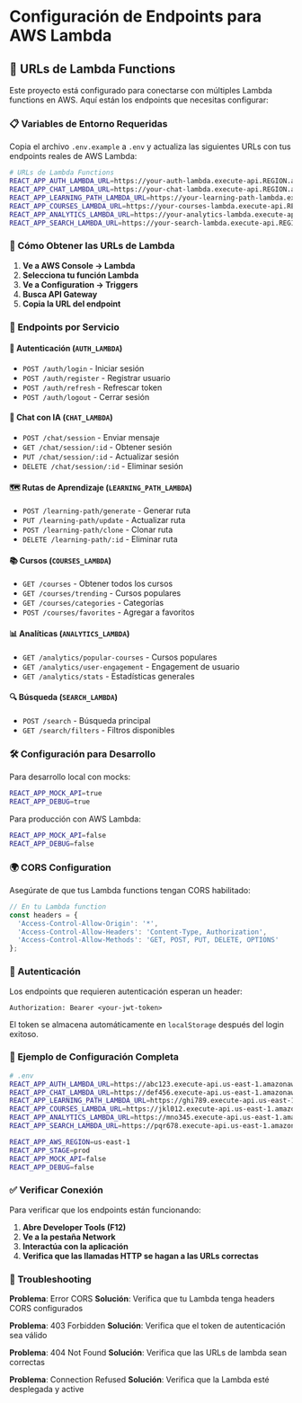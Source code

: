 # Configuración de Endpoints para AWS Lambda

## 🚀 URLs de Lambda Functions

Este proyecto está configurado para conectarse con múltiples Lambda functions en AWS. Aquí están los endpoints que necesitas configurar:

### 📋 Variables de Entorno Requeridas

Copia el archivo `.env.example` a `.env` y actualiza las siguientes URLs con tus endpoints reales de AWS Lambda:

```bash
# URLs de Lambda Functions
REACT_APP_AUTH_LAMBDA_URL=https://your-auth-lambda.execute-api.REGION.amazonaws.com/STAGE
REACT_APP_CHAT_LAMBDA_URL=https://your-chat-lambda.execute-api.REGION.amazonaws.com/STAGE
REACT_APP_LEARNING_PATH_LAMBDA_URL=https://your-learning-path-lambda.execute-api.REGION.amazonaws.com/STAGE
REACT_APP_COURSES_LAMBDA_URL=https://your-courses-lambda.execute-api.REGION.amazonaws.com/STAGE
REACT_APP_ANALYTICS_LAMBDA_URL=https://your-analytics-lambda.execute-api.REGION.amazonaws.com/STAGE
REACT_APP_SEARCH_LAMBDA_URL=https://your-search-lambda.execute-api.REGION.amazonaws.com/STAGE
```

### 🔧 Cómo Obtener las URLs de Lambda

1. **Ve a AWS Console → Lambda**
2. **Selecciona tu función Lambda**
3. **Ve a Configuration → Triggers**
4. **Busca API Gateway**
5. **Copia la URL del endpoint**

### 📡 Endpoints por Servicio

#### 🔐 Autenticación (`AUTH_LAMBDA`)
- `POST /auth/login` - Iniciar sesión
- `POST /auth/register` - Registrar usuario
- `POST /auth/refresh` - Refrescar token
- `POST /auth/logout` - Cerrar sesión

#### 🤖 Chat con IA (`CHAT_LAMBDA`)
- `POST /chat/session` - Enviar mensaje
- `GET /chat/session/:id` - Obtener sesión
- `PUT /chat/session/:id` - Actualizar sesión
- `DELETE /chat/session/:id` - Eliminar sesión

#### 🗺️ Rutas de Aprendizaje (`LEARNING_PATH_LAMBDA`)
- `POST /learning-path/generate` - Generar ruta
- `PUT /learning-path/update` - Actualizar ruta
- `POST /learning-path/clone` - Clonar ruta
- `DELETE /learning-path/:id` - Eliminar ruta

#### 📚 Cursos (`COURSES_LAMBDA`)
- `GET /courses` - Obtener todos los cursos
- `GET /courses/trending` - Cursos populares
- `GET /courses/categories` - Categorías
- `POST /courses/favorites` - Agregar a favoritos

#### 📊 Analíticas (`ANALYTICS_LAMBDA`)
- `GET /analytics/popular-courses` - Cursos populares
- `GET /analytics/user-engagement` - Engagement de usuario
- `GET /analytics/stats` - Estadísticas generales

#### 🔍 Búsqueda (`SEARCH_LAMBDA`)
- `POST /search` - Búsqueda principal
- `GET /search/filters` - Filtros disponibles

### 🛠️ Configuración para Desarrollo

Para desarrollo local con mocks:
```bash
REACT_APP_MOCK_API=true
REACT_APP_DEBUG=true
```

Para producción con AWS Lambda:
```bash
REACT_APP_MOCK_API=false
REACT_APP_DEBUG=false
```

### 🌍 CORS Configuration

Asegúrate de que tus Lambda functions tengan CORS habilitado:

```javascript
// En tu Lambda function
const headers = {
  'Access-Control-Allow-Origin': '*',
  'Access-Control-Allow-Headers': 'Content-Type, Authorization',
  'Access-Control-Allow-Methods': 'GET, POST, PUT, DELETE, OPTIONS'
};
```

### 🔑 Autenticación

Los endpoints que requieren autenticación esperan un header:
```
Authorization: Bearer <your-jwt-token>
```

El token se almacena automáticamente en `localStorage` después del login exitoso.

### 📝 Ejemplo de Configuración Completa

```bash
# .env
REACT_APP_AUTH_LAMBDA_URL=https://abc123.execute-api.us-east-1.amazonaws.com/prod
REACT_APP_CHAT_LAMBDA_URL=https://def456.execute-api.us-east-1.amazonaws.com/prod
REACT_APP_LEARNING_PATH_LAMBDA_URL=https://ghi789.execute-api.us-east-1.amazonaws.com/prod
REACT_APP_COURSES_LAMBDA_URL=https://jkl012.execute-api.us-east-1.amazonaws.com/prod
REACT_APP_ANALYTICS_LAMBDA_URL=https://mno345.execute-api.us-east-1.amazonaws.com/prod
REACT_APP_SEARCH_LAMBDA_URL=https://pqr678.execute-api.us-east-1.amazonaws.com/prod

REACT_APP_AWS_REGION=us-east-1
REACT_APP_STAGE=prod
REACT_APP_MOCK_API=false
REACT_APP_DEBUG=false
```

### ✅ Verificar Conexión

Para verificar que los endpoints están funcionando:

1. **Abre Developer Tools (F12)**
2. **Ve a la pestaña Network**
3. **Interactúa con la aplicación**
4. **Verifica que las llamadas HTTP se hagan a las URLs correctas**

### 🚨 Troubleshooting

**Problema**: Error CORS
**Solución**: Verifica que tu Lambda tenga headers CORS configurados

**Problema**: 403 Forbidden
**Solución**: Verifica que el token de autenticación sea válido

**Problema**: 404 Not Found
**Solución**: Verifica que las URLs de lambda sean correctas

**Problema**: Connection Refused
**Solución**: Verifica que la Lambda esté desplegada y active
